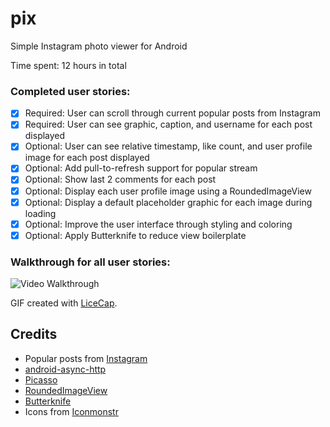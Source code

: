 # pix
Simple Instagram photo viewer for Android

Time spent: 12 hours in total

### Completed user stories:

- [x] Required: User can scroll through current popular posts from Instagram
- [x] Required: User can see graphic, caption, and username for each post displayed
- [x] Optional: User can see relative timestamp, like count, and user profile image for each post displayed
- [x] Optional: Add pull-to-refresh support for popular stream
- [x] Optional: Show last 2 comments for each post
- [x] Optional: Display each user profile image using a RoundedImageView
- [x] Optional: Display a default placeholder graphic for each image during loading
- [x] Optional: Improve the user interface through styling and coloring
- [x] Optional: Apply Butterknife to reduce view boilerplate

### Walkthrough for all user stories:

![Video Walkthrough](img/pix.gif)

GIF created with [LiceCap](http://www.cockos.com/licecap/).

Credits
---------
* Popular posts from [Instagram](https://www.instagram.com/developer/deprecated/endpoints/media/#get_media_popular)
* [android-async-http](http://loopj.com/android-async-http/)
* [Picasso](http://square.github.io/picasso/)
* [RoundedImageView](https://github.com/vinc3m1/RoundedImageView)
* [Butterknife](http://jakewharton.github.io/butterknife/)
* Icons from [Iconmonstr](http://iconmonstr.com/)
